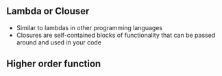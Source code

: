 ## Lambda or Clouser
* Similar to lambdas in other programming languages
* Closures are self-contained blocks of functionality that can be passed around and used in your code

## Higher order function
